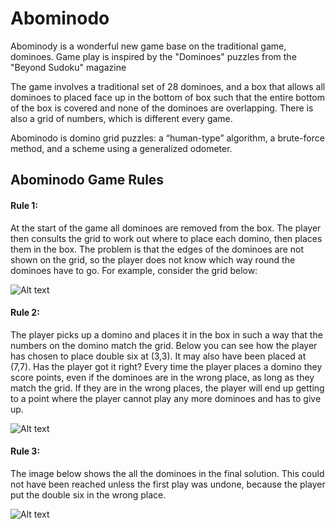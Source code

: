 # Abominodo

Abominody is a wonderful new game base on the traditional game, dominoes. Game play is inspired by the "Dominoes" puzzles from the "Beyond Sudoku" magazine

The game involves a traditional set of 28 dominoes, and a box that allows all dominoes to placed face up in the bottom of box such that the entire bottom of the box is covered and none of the dominoes are overlapping. There is also a grid of numbers, which is different every game.

Abominodo is domino grid puzzles: a “human-type” algorithm, a brute-force method, and a scheme using a generalized odometer.

Abominodo Game Rules
---------------------------------------------------------------------------

#### Rule 1:
At the start of the game all dominoes are removed from the box. The player then consults the grid to work out where to place each domino, then places them in the box. The problem is that the edges of the dominoes are not shown on the grid, so the player does not know which way round the dominoes have to go. For example, consider the grid below:

![Alt text](http://www.scit.wlv.ac.uk/~in6659/abominodo/Screenshot-Abominodo1.png "Rule-1 Screenshot")

#### Rule 2:
The player picks up a domino and places it in the box in such a way that the numbers on the domino match the grid. Below you can see how the player has chosen to place double six at (3,3). It may also have been placed at (7,7). Has the player got it right? Every time the player places a domino they score points, even if the dominoes are in the wrong place, as long as they match the grid. If they are in the wrong places, the player will end up getting to a point where the player cannot play any more dominoes and has to give up.

![Alt text](http://www.scit.wlv.ac.uk/~in6659/abominodo/Screenshot-Abominodo2.png "Rule-2 Screenshot")

#### Rule 3:
The image below shows the all the dominoes in the final solution. This could not have been reached unless the first play was undone, because the player put the double six in the wrong place.

![Alt text](http://www.scit.wlv.ac.uk/~in6659/abominodo/Screenshot-Abominodo3.png "Rule-3 Screenshot")
